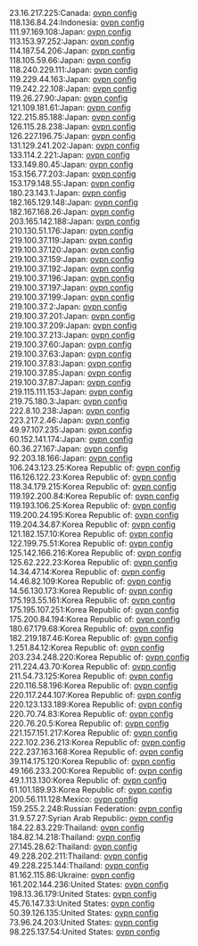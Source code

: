 23.16.217.225:Canada: [ovpn config](vpn/23_16_217_225.ovpn)  
118.136.84.24:Indonesia: [ovpn config](vpn/118_136_84_24.ovpn)  
111.97.169.108:Japan: [ovpn config](vpn/111_97_169_108.ovpn)  
113.153.97.252:Japan: [ovpn config](vpn/113_153_97_252.ovpn)  
114.187.54.206:Japan: [ovpn config](vpn/114_187_54_206.ovpn)  
118.105.59.66:Japan: [ovpn config](vpn/118_105_59_66.ovpn)  
118.240.229.111:Japan: [ovpn config](vpn/118_240_229_111.ovpn)  
119.229.44.163:Japan: [ovpn config](vpn/119_229_44_163.ovpn)  
119.242.22.108:Japan: [ovpn config](vpn/119_242_22_108.ovpn)  
119.26.27.90:Japan: [ovpn config](vpn/119_26_27_90.ovpn)  
121.109.181.61:Japan: [ovpn config](vpn/121_109_181_61.ovpn)  
122.215.85.188:Japan: [ovpn config](vpn/122_215_85_188.ovpn)  
126.115.28.238:Japan: [ovpn config](vpn/126_115_28_238.ovpn)  
126.227.196.75:Japan: [ovpn config](vpn/126_227_196_75.ovpn)  
131.129.241.202:Japan: [ovpn config](vpn/131_129_241_202.ovpn)  
133.114.2.221:Japan: [ovpn config](vpn/133_114_2_221.ovpn)  
133.149.80.45:Japan: [ovpn config](vpn/133_149_80_45.ovpn)  
153.156.77.203:Japan: [ovpn config](vpn/153_156_77_203.ovpn)  
153.179.148.55:Japan: [ovpn config](vpn/153_179_148_55.ovpn)  
180.23.143.1:Japan: [ovpn config](vpn/180_23_143_1.ovpn)  
182.165.129.148:Japan: [ovpn config](vpn/182_165_129_148.ovpn)  
182.167.168.26:Japan: [ovpn config](vpn/182_167_168_26.ovpn)  
203.165.142.188:Japan: [ovpn config](vpn/203_165_142_188.ovpn)  
210.130.51.176:Japan: [ovpn config](vpn/210_130_51_176.ovpn)  
219.100.37.119:Japan: [ovpn config](vpn/219_100_37_119.ovpn)  
219.100.37.120:Japan: [ovpn config](vpn/219_100_37_120.ovpn)  
219.100.37.159:Japan: [ovpn config](vpn/219_100_37_159.ovpn)  
219.100.37.192:Japan: [ovpn config](vpn/219_100_37_192.ovpn)  
219.100.37.196:Japan: [ovpn config](vpn/219_100_37_196.ovpn)  
219.100.37.197:Japan: [ovpn config](vpn/219_100_37_197.ovpn)  
219.100.37.199:Japan: [ovpn config](vpn/219_100_37_199.ovpn)  
219.100.37.2:Japan: [ovpn config](vpn/219_100_37_2.ovpn)  
219.100.37.201:Japan: [ovpn config](vpn/219_100_37_201.ovpn)  
219.100.37.209:Japan: [ovpn config](vpn/219_100_37_209.ovpn)  
219.100.37.213:Japan: [ovpn config](vpn/219_100_37_213.ovpn)  
219.100.37.60:Japan: [ovpn config](vpn/219_100_37_60.ovpn)  
219.100.37.63:Japan: [ovpn config](vpn/219_100_37_63.ovpn)  
219.100.37.83:Japan: [ovpn config](vpn/219_100_37_83.ovpn)  
219.100.37.85:Japan: [ovpn config](vpn/219_100_37_85.ovpn)  
219.100.37.87:Japan: [ovpn config](vpn/219_100_37_87.ovpn)  
219.115.111.153:Japan: [ovpn config](vpn/219_115_111_153.ovpn)  
219.75.180.3:Japan: [ovpn config](vpn/219_75_180_3.ovpn)  
222.8.10.238:Japan: [ovpn config](vpn/222_8_10_238.ovpn)  
223.217.2.46:Japan: [ovpn config](vpn/223_217_2_46.ovpn)  
49.97.107.235:Japan: [ovpn config](vpn/49_97_107_235.ovpn)  
60.152.141.174:Japan: [ovpn config](vpn/60_152_141_174.ovpn)  
60.36.27.167:Japan: [ovpn config](vpn/60_36_27_167.ovpn)  
92.203.18.166:Japan: [ovpn config](vpn/92_203_18_166.ovpn)  
106.243.123.25:Korea Republic of: [ovpn config](vpn/106_243_123_25.ovpn)  
116.126.122.23:Korea Republic of: [ovpn config](vpn/116_126_122_23.ovpn)  
118.34.179.215:Korea Republic of: [ovpn config](vpn/118_34_179_215.ovpn)  
119.192.200.84:Korea Republic of: [ovpn config](vpn/119_192_200_84.ovpn)  
119.193.106.25:Korea Republic of: [ovpn config](vpn/119_193_106_25.ovpn)  
119.200.24.195:Korea Republic of: [ovpn config](vpn/119_200_24_195.ovpn)  
119.204.34.87:Korea Republic of: [ovpn config](vpn/119_204_34_87.ovpn)  
121.182.157.10:Korea Republic of: [ovpn config](vpn/121_182_157_10.ovpn)  
122.199.75.51:Korea Republic of: [ovpn config](vpn/122_199_75_51.ovpn)  
125.142.166.216:Korea Republic of: [ovpn config](vpn/125_142_166_216.ovpn)  
125.62.222.23:Korea Republic of: [ovpn config](vpn/125_62_222_23.ovpn)  
14.34.47.14:Korea Republic of: [ovpn config](vpn/14_34_47_14.ovpn)  
14.46.82.109:Korea Republic of: [ovpn config](vpn/14_46_82_109.ovpn)  
14.56.130.173:Korea Republic of: [ovpn config](vpn/14_56_130_173.ovpn)  
175.193.55.161:Korea Republic of: [ovpn config](vpn/175_193_55_161.ovpn)  
175.195.107.251:Korea Republic of: [ovpn config](vpn/175_195_107_251.ovpn)  
175.200.84.194:Korea Republic of: [ovpn config](vpn/175_200_84_194.ovpn)  
180.67.179.68:Korea Republic of: [ovpn config](vpn/180_67_179_68.ovpn)  
182.219.187.46:Korea Republic of: [ovpn config](vpn/182_219_187_46.ovpn)  
1.251.84.12:Korea Republic of: [ovpn config](vpn/1_251_84_12.ovpn)  
203.234.248.220:Korea Republic of: [ovpn config](vpn/203_234_248_220.ovpn)  
211.224.43.70:Korea Republic of: [ovpn config](vpn/211_224_43_70.ovpn)  
211.54.73.125:Korea Republic of: [ovpn config](vpn/211_54_73_125.ovpn)  
220.116.58.196:Korea Republic of: [ovpn config](vpn/220_116_58_196.ovpn)  
220.117.244.107:Korea Republic of: [ovpn config](vpn/220_117_244_107.ovpn)  
220.123.133.189:Korea Republic of: [ovpn config](vpn/220_123_133_189.ovpn)  
220.70.74.83:Korea Republic of: [ovpn config](vpn/220_70_74_83.ovpn)  
220.76.20.5:Korea Republic of: [ovpn config](vpn/220_76_20_5.ovpn)  
221.157.151.217:Korea Republic of: [ovpn config](vpn/221_157_151_217.ovpn)  
222.102.236.213:Korea Republic of: [ovpn config](vpn/222_102_236_213.ovpn)  
222.237.163.168:Korea Republic of: [ovpn config](vpn/222_237_163_168.ovpn)  
39.114.175.120:Korea Republic of: [ovpn config](vpn/39_114_175_120.ovpn)  
49.166.233.200:Korea Republic of: [ovpn config](vpn/49_166_233_200.ovpn)  
49.1.113.130:Korea Republic of: [ovpn config](vpn/49_1_113_130.ovpn)  
61.101.189.93:Korea Republic of: [ovpn config](vpn/61_101_189_93.ovpn)  
200.56.111.128:Mexico: [ovpn config](vpn/200_56_111_128.ovpn)  
159.255.2.248:Russian Federation: [ovpn config](vpn/159_255_2_248.ovpn)  
31.9.57.27:Syrian Arab Republic: [ovpn config](vpn/31_9_57_27.ovpn)  
184.22.83.229:Thailand: [ovpn config](vpn/184_22_83_229.ovpn)  
184.82.14.218:Thailand: [ovpn config](vpn/184_82_14_218.ovpn)  
27.145.28.62:Thailand: [ovpn config](vpn/27_145_28_62.ovpn)  
49.228.202.211:Thailand: [ovpn config](vpn/49_228_202_211.ovpn)  
49.228.225.144:Thailand: [ovpn config](vpn/49_228_225_144.ovpn)  
81.162.115.86:Ukraine: [ovpn config](vpn/81_162_115_86.ovpn)  
161.202.144.236:United States: [ovpn config](vpn/161_202_144_236.ovpn)  
198.13.36.179:United States: [ovpn config](vpn/198_13_36_179.ovpn)  
45.76.147.33:United States: [ovpn config](vpn/45_76_147_33.ovpn)  
50.39.126.135:United States: [ovpn config](vpn/50_39_126_135.ovpn)  
73.96.24.203:United States: [ovpn config](vpn/73_96_24_203.ovpn)  
98.225.137.54:United States: [ovpn config](vpn/98_225_137_54.ovpn)  
